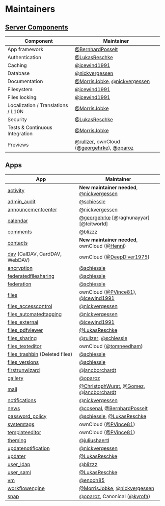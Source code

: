 # Maintainers

## [Server Components](https://github.com/nextcloud/server)

| Component | Maintainer |
|-----------|------------|
| App framework | [@BernhardPosselt] |
| Authentication | [@LukasReschke] |
| Caching | [@icewind1991] |
| Database | [@nickvergessen] |
| Documentation | [@MorrisJobke], [@nickvergessen] |
| Filesystem | [@icewind1991] |
| Files locking | [@icewind1991] |
| Localization / Translations / L10N | [@MorrisJobke] |
| Security | [@LukasReschke] |
| Tests & Continuous Integration | [@MorrisJobke] |
| Previews | [@rullzer], ownCloud ([@georgehrke]), [@oparoz] |

## Apps

| App | Maintainer |
|-----|------------|
| [activity](https://github.com/nextcloud/activity) | **New maintainer needed**, [@nickvergessen] |
| [admin_audit](https://github.com/nextcloud/server/tree/master/apps/admin_audit) | [@schiessle] |
| [announcementcenter](https://github.com/nextcloud/announcementcenter) | [@nickvergessen] |
| [calendar](https://github.com/nextcloud/calendar) | [@georgehrke] [@raghunayyar] [@tcitworld] |
| [comments](https://github.com/nextcloud/server/tree/master/apps/comments) | [@blizzz] |
| [contacts](https://github.com/owncloud/contacts) | **New maintainer needed**, ownCloud ([@Henni]) |
| [dav](https://github.com/nextcloud/server/tree/master/apps/dav) (CalDAV, CardDAV, WebDAV) | ownCloud ([@DeepDiver1975]) |
| [encryption](https://github.com/nextcloud/server/tree/master/apps/encryption) | [@schiessle] |
| [federatedfilesharing](https://github.com/nextcloud/server/tree/master/apps/federatedfilesharing) | [@schiessle] |
| [federation](https://github.com/nextcloud/server/tree/master/apps/federation) | [@schiessle] |
| [files](https://github.com/nextcloud/server/tree/master/apps/files) | ownCloud ([@PVince81]), [@icewind1991] |
| [files_accesscontrol](https://github.com/nextcloud/files_accesscontrol) | [@nickvergessen] |
| [files_automatedtagging](https://github.com/nextcloud/files_automatedtagging) | [@nickvergessen] |
| [files_external](https://github.com/nextcloud/server/tree/master/apps/files_external) | [@icewind1991] |
| [files_pdfviewer](https://github.com/nextcloud/files_pdfviewer) | [@LukasReschke] |
| [files_sharing](https://github.com/nextcloud/server/tree/master/apps/files_sharing) | [@rullzer], [@schiessle] |
| [files_texteditor](https://github.com/nextcloud/files_texteditor)  | ownCloud ([@tomneedham]) |
| [files_trashbin](https://github.com/nextcloud/server/tree/master/apps/files_trashbin) (Deleted files) | [@schiessle] |
| [files_versions](https://github.com/nextcloud/server/tree/master/apps/files_versions) | [@schiessle] |
| [firstrunwizard](https://github.com/nextcloud/firstrunwizard) | [@jancborchardt] |
| [gallery](https://github.com/owncloud/gallery) | [@oparoz] |
| [mail](https://github.com/owncloud/mail) | [@ChristophWurst], [@Gomez], [@jancborchardt] |
| [notifications](https://github.com/nextcloud/notifications) | [@nickvergessen] |
| [news](https://github.com/nextcloud/news) | [@cosenal], [@BernhardPosselt] |
| [password_policy](https://github.com/nextcloud/password_policy) | [@schiessle], [@LukasReschke] |
| [systemtags](https://github.com/nextcloud/server/tree/master/apps/systemtags) | ownCloud ([@PVince81]) |
| [templateeditor](https://github.com/nextcloud/templateeditor) | ownCloud ([@PVince81]) |
| [theming](https://github.com/nextcloud/server/tree/master/apps/theming) | [@juliushaertl] |
| [updatenotification](https://github.com/nextcloud/server/tree/master/apps/updatenotification) | [@nickvergessen] |
| [updater](https://github.com/nextcloud/updater) | [@LukasReschke] |
| [user_ldap](https://github.com/nextcloud/server/tree/master/apps/user_ldap) | [@blizzz] |
| [user_saml](https://github.com/nextcloud/user_saml) | [@LukasReschke] |
| [vm](https://github.com/nextcloud/vm) | [@enoch85] |
| [workflowengine](https://github.com/nextcloud/server/tree/master/apps/workflowengine) | [@MorrisJobke], [@nickvergessen] |
| [snap](https://github.com/nextcloud/nextcloud-snap) | [@oparoz], Canonical ([@kyrofa]) |

[@BernhardPosselt]: https://github.com/BernhardPosselt
[@blizzz]: https://github.com/blizzz
[@ChristophWurst]: https://github.com/christophwurst
[@cosenal]: https://github.com/cosenal
[@DeepDiver1975]: https://github.com/DeepDiver1975
[@enoch85]: https://github.com/enoch85
[@georgehrke]: https://github.com/georgehrke
[@Gomez]: https://github.com/gomez
[@Henni]: https://github.com/Henni
[@icewind1991]: https://github.com/icewind1991
[@jancborchardt]: https://github.com/jancborchardt
[@juliushaertl]: https://github.com/juliushaertl
[@LukasReschke]: https://github.com/LukasReschke
[@MorrisJobke]: https://github.com/MorrisJobke
[@nickvergessen]: https://github.com/nickvergessen
[@oparoz]: https://github.com/oparoz
[@PVince81]: https://github.com/PVince81
[@rullzer]: https://github.com/rullzer
[@schiessle]: https://github.com/schiessle
[@tomneedham]: https://github.com/tomneedham
[@kyrofa]: https://github.com/kyrofa
